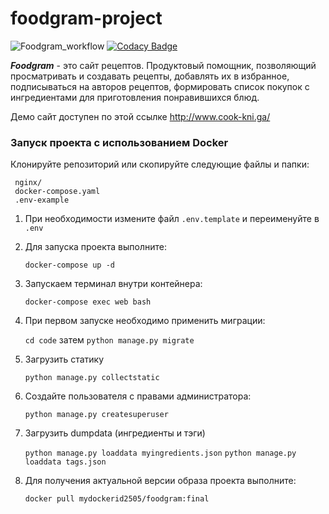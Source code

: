 # foodgram-project

![Foodgram_workflow](https://github.com/BolshakovAndrey/foodgram-project/workflows/Foodgram_workflow/badge.svg)
[![Codacy Badge](https://app.codacy.com/project/badge/Grade/2066521421574ba7816f8e1e70d751e9)](https://www.codacy.com/gh/BolshakovAndrey/foodgram-project/dashboard?utm_source=github.com&amp;utm_medium=referral&amp;utm_content=BolshakovAndrey/foodgram-project&amp;utm_campaign=Badge_Grade)


***Foodgram*** - это сайт рецептов. Продуктовый помощник, позволяющий просматривать и создавать рецепты, добавлять их в
избранное, подписываться на авторов рецептов, формировать список покупок с ингредиентами для приготовления понравившихся
блюд.

Демо сайт доступен по этой ссылке http://www.cook-kni.ga/

### Запуск проекта с использованием Docker

Клонируйте репозиторий или скопируйте следующие файлы и папки:

   ```
    nginx/
    docker-compose.yaml
    .env-example
   ```

1. При необходимости измените файл `.env.template`
   и переименуйте в `.env`


2. Для запуска проекта выполните:

   `docker-compose up -d`


3. Запускаем терминал внутри контейнера:

   `docker-compose exec web bash`


3. При первом запуске необходимо применить миграции:

   `cd code`  затем `python manage.py migrate`


4. Загрузить статику

   `python manage.py collectstatic`


5. Создайте пользователя с правами администратора:

   `python manage.py createsuperuser`

6. Загрузить dumpdata (ингредиенты и тэги)

   `python manage.py loaddata myingredients.json`
   `python manage.py loaddata tags.json`

7. Для получения актуальной версии образа проекта выполните:

   `docker pull mydockerid2505/foodgram:final`
